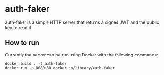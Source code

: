 # auth-faker

auth-faker is a simple HTTP server that returns a signed JWT and the public key to read it. 

## How to run 
Currently the server can be run using Docker with the following commands:

```
docker build . -t auth-faker
docker run -p 8080:80 docker.io/library/auth-faker
```